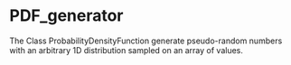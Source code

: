 # PDF_generator
The Class ProbabilityDensityFunction generate pseudo-random numbers with an arbitrary 1D distribution sampled on an array of values.
